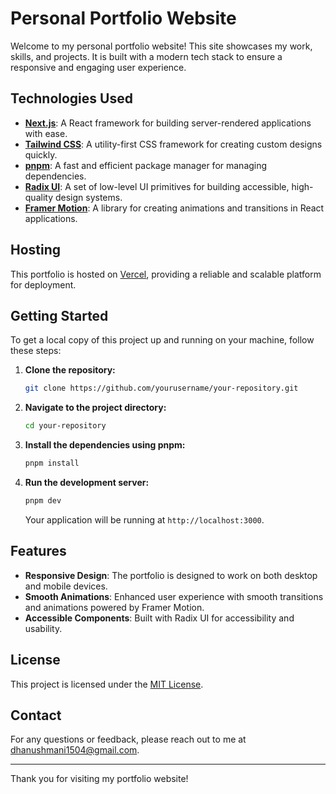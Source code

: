 
# Personal Portfolio Website

Welcome to my personal portfolio website! This site showcases my work, skills, and projects. It is built with a modern tech stack to ensure a responsive and engaging user experience.

## Technologies Used

- **[Next.js](https://nextjs.org/)**: A React framework for building server-rendered applications with ease.
- **[Tailwind CSS](https://tailwindcss.com/)**: A utility-first CSS framework for creating custom designs quickly.
- **[pnpm](https://pnpm.io/)**: A fast and efficient package manager for managing dependencies.
- **[Radix UI](https://www.radix-ui.com/)**: A set of low-level UI primitives for building accessible, high-quality design systems.
- **[Framer Motion](https://www.framer.com/api/motion/)**: A library for creating animations and transitions in React applications.

## Hosting

This portfolio is hosted on [Vercel](https://vercel.com/), providing a reliable and scalable platform for deployment.

## Getting Started

To get a local copy of this project up and running on your machine, follow these steps:

1. **Clone the repository:**

    ```bash
    git clone https://github.com/yourusername/your-repository.git
    ```

2. **Navigate to the project directory:**

    ```bash
    cd your-repository
    ```

3. **Install the dependencies using pnpm:**

    ```bash
    pnpm install
    ```

4. **Run the development server:**

    ```bash
    pnpm dev
    ```

    Your application will be running at `http://localhost:3000`.

## Features

- **Responsive Design**: The portfolio is designed to work on both desktop and mobile devices.
- **Smooth Animations**: Enhanced user experience with smooth transitions and animations powered by Framer Motion.
- **Accessible Components**: Built with Radix UI for accessibility and usability.


## License

This project is licensed under the [MIT License](LICENSE).

## Contact

For any questions or feedback, please reach out to me at [dhanushmani1504@gmail.com](mailto:dhanushmani1504@gmail.com).

---

Thank you for visiting my portfolio website!

